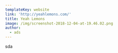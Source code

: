 ```yaml
---
templateKey: website
link: 'http://yeahlemons.com/'
title: Yeah Lemons
image: /img/screenshot-2018-12-04-at-19.46.02.png
author:
  - ads
---
```

sda

